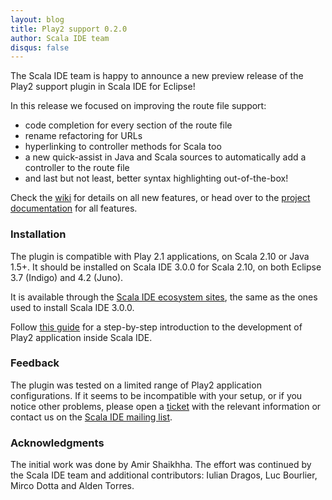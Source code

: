 ```yaml
---
layout: blog
title: Play2 support 0.2.0
author: Scala IDE team
disqus: false
---
```


The Scala IDE team is happy to announce a new preview release of the Play2 support plugin in Scala IDE for Eclipse!

In this release we focused on improving the route file support: 

* code completion for every section of the route file
* rename refactoring for URLs
* hyperlinking to controller methods for Scala too
* a new quick-assist in Java and Scala sources to automatically add a controller to the route file
* and last but not least, better syntax highlighting out-of-the-box!

Check the [wiki][route-editor] for details on all new features, or head over to the [project documentation][doc] for all features.

### Installation

The plugin is compatible with Play 2.1 applications, on Scala 2.10 or Java 1.5+. It should be installed on Scala IDE 3.0.0 for Scala 2.10, on both Eclipse 3.7 (Indigo) and 4.2 (Juno).

It is available through the [Scala IDE ecosystem sites][download], the same as the ones used to install Scala IDE 3.0.0.

Follow [this guide][tutorial] for a step-by-step introduction to the development of Play2 application inside Scala IDE.

### Feedback

The plugin was tested on a limited range of Play2 application configurations. If it seems to be incompatible with your setup, or if you notice other problems, please open a [ticket][tickets] with the relevant information or contact us on the [Scala IDE mailing list][mailing-list].

### Acknowledgments

The initial work was done by Amir Shaikhha. The effort was continued by the Scala IDE team and additional contributors: Iulian Dragos, Luc Bourlier, Mirco Dotta and Alden Torres.

[route-editor]: https://github.com/scala-ide/scala-ide-play2/wiki/Route-Editor
[template-editor]: https://github.com/scala-ide/scala-ide-play2/wiki/Template-Editor
[doc]: https://github.com/scala-ide/scala-ide-play2/wiki
[download]: /download/current.html
[tutorial]: /docs/tutorials/play/index.html
[tickets]: https://github.com/scala-ide/scala-ide-play2/issues
[mailing-list]: https://groups.google.com/forum/?fromgroups#!forum/scala-ide-user

